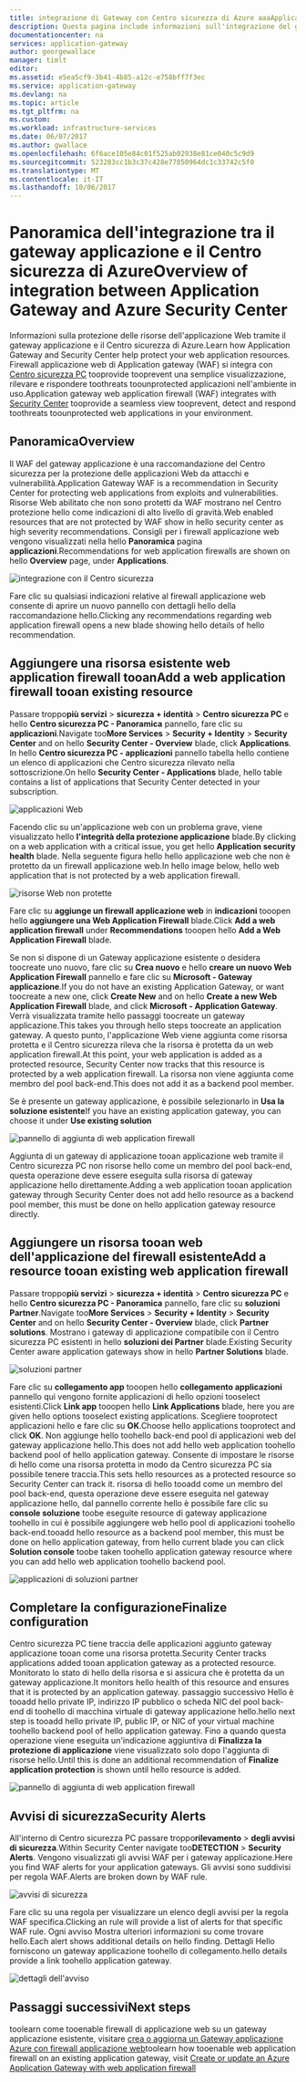 ```yaml
---
title: integrazione di Gateway con Centro sicurezza di Azure aaaApplication | Documenti Microsoft
description: Questa pagina include informazioni sull'integrazione del gateway applicazione nel Centro sicurezza di Azure.
documentationcenter: na
services: application-gateway
author: georgewallace
manager: timlt
editor: 
ms.assetid: e5ea5cf9-3b41-4b85-a12c-e758bff7f3ec
ms.service: application-gateway
ms.devlang: na
ms.topic: article
ms.tgt_pltfrm: na
ms.custom: 
ms.workload: infrastructure-services
ms.date: 06/07/2017
ms.author: gwallace
ms.openlocfilehash: 6f6ace105e84c01f525ab02938e81ce040c5c9d9
ms.sourcegitcommit: 523283cc1b3c37c428e77850964dc1c33742c5f0
ms.translationtype: MT
ms.contentlocale: it-IT
ms.lasthandoff: 10/06/2017
---
```

# <a name="overview-of-integration-between-application-gateway-and-azure-security-center"></a><span data-ttu-id="ba812-103">Panoramica dell'integrazione tra il gateway applicazione e il Centro sicurezza di Azure</span><span class="sxs-lookup"><span data-stu-id="ba812-103">Overview of integration between Application Gateway and Azure Security Center</span></span>

<span data-ttu-id="ba812-104">Informazioni sulla protezione delle risorse dell'applicazione Web tramite il gateway applicazione e il Centro sicurezza di Azure.</span><span class="sxs-lookup"><span data-stu-id="ba812-104">Learn how Application Gateway and Security Center help protect your web application resources.</span></span> <span data-ttu-id="ba812-105">Firewall applicazione web di Application gateway (WAF) si integra con [Centro sicurezza PC](../security-center/security-center-intro.md) tooprovide tooprevent una semplice visualizzazione, rilevare e rispondere toothreats toounprotected applicazioni nell'ambiente in uso.</span><span class="sxs-lookup"><span data-stu-id="ba812-105">Application gateway web application firewall (WAF) integrates with [Security Center](../security-center/security-center-intro.md) tooprovide a seamless view tooprevent, detect and respond toothreats toounprotected web applications in your environment.</span></span>

## <a name="overview"></a><span data-ttu-id="ba812-106">Panoramica</span><span class="sxs-lookup"><span data-stu-id="ba812-106">Overview</span></span>

<span data-ttu-id="ba812-107">Il WAF del gateway applicazione è una raccomandazione del Centro sicurezza per la protezione delle applicazioni Web da attacchi e vulnerabilità.</span><span class="sxs-lookup"><span data-stu-id="ba812-107">Application Gateway WAF is a recommendation in Security Center for protecting web applications from exploits and vulnerabilities.</span></span> <span data-ttu-id="ba812-108">Risorse Web abilitato che non sono protetti da WAF mostrano nel Centro protezione hello come indicazioni di alto livello di gravità.</span><span class="sxs-lookup"><span data-stu-id="ba812-108">Web enabled resources that are not protected by WAF show in hello security center as high severity recommendations.</span></span> <span data-ttu-id="ba812-109">Consigli per i firewall applicazione web vengono visualizzati nella hello **Panoramica** pagina **applicazioni**.</span><span class="sxs-lookup"><span data-stu-id="ba812-109">Recommendations for web application firewalls are shown on hello **Overview** page, under **Applications**.</span></span>

![integrazione con il Centro sicurezza][1]

<span data-ttu-id="ba812-111">Fare clic su qualsiasi indicazioni relative al firewall applicazione web consente di aprire un nuovo pannello con dettagli hello della raccomandazione hello.</span><span class="sxs-lookup"><span data-stu-id="ba812-111">Clicking any recommendations regarding web application firewall opens a new blade showing hello details of hello recommendation.</span></span>

## <a name="add-a-web-application-firewall-tooan-existing-resource"></a><span data-ttu-id="ba812-112">Aggiungere una risorsa esistente web application firewall tooan</span><span class="sxs-lookup"><span data-stu-id="ba812-112">Add a web application firewall tooan existing resource</span></span>

<span data-ttu-id="ba812-113">Passare troppo**più servizi** > **sicurezza + identità** > **Centro sicurezza PC** e hello **Centro sicurezza PC - Panoramica**  pannello, fare clic su **applicazioni**.</span><span class="sxs-lookup"><span data-stu-id="ba812-113">Navigate too**More Services** > **Security + Identity** > **Security Center** and on hello **Security Center - Overview** blade, click **Applications**.</span></span> <span data-ttu-id="ba812-114">In hello **Centro sicurezza PC - applicazioni** pannello tabella hello contiene un elenco di applicazioni che Centro sicurezza rilevato nella sottoscrizione.</span><span class="sxs-lookup"><span data-stu-id="ba812-114">On hello **Security Center - Applications** blade, hello table contains a list of applications that Security Center detected in your subscription.</span></span>

![applicazioni Web][3]

<span data-ttu-id="ba812-116">Facendo clic su un'applicazione web con un problema grave, viene visualizzato hello **l'integrità della protezione applicazione** blade.</span><span class="sxs-lookup"><span data-stu-id="ba812-116">By clicking on a web application with a critical issue, you get hello **Application security health** blade.</span></span> <span data-ttu-id="ba812-117">Nella seguente figura hello hello applicazione web che non è protetto da un firewall applicazione web.</span><span class="sxs-lookup"><span data-stu-id="ba812-117">In hello image below, hello web application that is not protected by a web application firewall.</span></span> 

![risorse Web non protette][2]

<span data-ttu-id="ba812-119">Fare clic su **aggiunge un firewall applicazione web** in **indicazioni** tooopen hello **aggiungere una Web Application Firewall** blade.</span><span class="sxs-lookup"><span data-stu-id="ba812-119">Click **Add a web application firewall** under **Recommendations** tooopen hello **Add a Web Application Firewall** blade.</span></span>

<span data-ttu-id="ba812-120">Se non si dispone di un Gateway applicazione esistente o desidera toocreate uno nuovo, fare clic su **Crea nuovo** e hello **creare un nuovo Web Application Firewall** pannello e fare clic su **Microsoft - Gateway applicazione**.</span><span class="sxs-lookup"><span data-stu-id="ba812-120">If you do not have an existing Application Gateway, or want toocreate a new one, click **Create New** and on hello **Create a new Web Application Firewall** blade, and click **Microsoft - Application Gateway**.</span></span> <span data-ttu-id="ba812-121">Verrà visualizzata tramite hello passaggi toocreate un gateway applicazione.</span><span class="sxs-lookup"><span data-stu-id="ba812-121">This takes you through hello steps toocreate an application gateway.</span></span> <span data-ttu-id="ba812-122">A questo punto, l'applicazione Web viene aggiunta come risorsa protetta e il Centro sicurezza rileva che la risorsa è protetta da un web application firewall.</span><span class="sxs-lookup"><span data-stu-id="ba812-122">At this point, your web application is added as a protected resource, Security Center now tracks that this resource is protected by a web application firewall.</span></span> <span data-ttu-id="ba812-123">La risorsa non viene aggiunta come membro del pool back-end.</span><span class="sxs-lookup"><span data-stu-id="ba812-123">This does not add it as a backend pool member.</span></span>

<span data-ttu-id="ba812-124">Se è presente un gateway applicazione, è possibile selezionarlo in **Usa la soluzione esistente**</span><span class="sxs-lookup"><span data-stu-id="ba812-124">If you have an existing application gateway, you can choose it under **Use existing solution**</span></span>

![pannello di aggiunta di web application firewall][4]

<span data-ttu-id="ba812-126">Aggiunta di un gateway di applicazione tooan applicazione web tramite il Centro sicurezza PC non risorse hello come un membro del pool back-end, questa operazione deve essere eseguita sulla risorsa di gateway applicazione hello direttamente.</span><span class="sxs-lookup"><span data-stu-id="ba812-126">Adding a web application tooan application gateway through Security Center does not add hello resource as a backend pool member, this must be done on hello application gateway resource directly.</span></span>

## <a name="add-a-resource-tooan-existing-web-application-firewall"></a><span data-ttu-id="ba812-127">Aggiungere un risorsa tooan web dell'applicazione del firewall esistente</span><span class="sxs-lookup"><span data-stu-id="ba812-127">Add a resource tooan existing web application firewall</span></span>

<span data-ttu-id="ba812-128">Passare troppo**più servizi** > **sicurezza + identità** > **Centro sicurezza PC** e hello **Centro sicurezza PC - Panoramica**  pannello, fare clic su **soluzioni Partner**.</span><span class="sxs-lookup"><span data-stu-id="ba812-128">Navigate too**More Services** > **Security + Identity** > **Security Center** and on hello **Security Center - Overview** blade, click **Partner solutions**.</span></span> <span data-ttu-id="ba812-129">Mostrano i gateway di applicazione compatibile con il Centro sicurezza PC esistenti in hello **soluzioni dei Partner** blade.</span><span class="sxs-lookup"><span data-stu-id="ba812-129">Existing Security Center aware application gateways show in hello **Partner Solutions** blade.</span></span>

![soluzioni partner][7]

<span data-ttu-id="ba812-131">Fare clic su **collegamento app** tooopen hello **collegamento applicazioni** pannello qui vengono fornite applicazioni di hello opzioni tooselect esistenti.</span><span class="sxs-lookup"><span data-stu-id="ba812-131">Click **Link app** tooopen hello **Link Applications** blade, here you are given hello options tooselect existing applications.</span></span> <span data-ttu-id="ba812-132">Scegliere tooprotect applicazioni hello e fare clic su **OK**.</span><span class="sxs-lookup"><span data-stu-id="ba812-132">Choose hello applications tooprotect and click **OK**.</span></span> <span data-ttu-id="ba812-133">Non aggiunge hello toohello back-end pool di applicazioni web del gateway applicazione hello.</span><span class="sxs-lookup"><span data-stu-id="ba812-133">This does not add hello web application toohello backend pool of hello application gateway.</span></span> <span data-ttu-id="ba812-134">Consente di impostare le risorse di hello come una risorsa protetta in modo da Centro sicurezza PC sia possibile tenere traccia.</span><span class="sxs-lookup"><span data-stu-id="ba812-134">This sets hello resources as a protected resource so Security Center can track it.</span></span> <span data-ttu-id="ba812-135">risorsa di hello tooadd come un membro del pool back-end, questa operazione deve essere eseguita nel gateway applicazione hello, dal pannello corrente hello è possibile fare clic su **console soluzione** toobe eseguite resource di gateway applicazione toohello in cui è possibile aggiungere web hello pool di applicazioni toohello back-end.</span><span class="sxs-lookup"><span data-stu-id="ba812-135">tooadd hello resource as a backend pool member, this must be done on hello application gateway, from hello current blade you can click **Solution console** toobe taken toohello application gateway resource where you can add hello web application toohello backend pool.</span></span>

![applicazioni di soluzioni partner][6]

## <a name="finalize-configuration"></a><span data-ttu-id="ba812-137">Completare la configurazione</span><span class="sxs-lookup"><span data-stu-id="ba812-137">Finalize configuration</span></span>

<span data-ttu-id="ba812-138">Centro sicurezza PC tiene traccia delle applicazioni aggiunto gateway applicazione tooan come una risorsa protetta.</span><span class="sxs-lookup"><span data-stu-id="ba812-138">Security Center tracks applications added tooan application gateway as a protected resource.</span></span>  <span data-ttu-id="ba812-139">Monitorato lo stato di hello della risorsa e si assicura che è protetta da un gateway applicazione.</span><span class="sxs-lookup"><span data-stu-id="ba812-139">It monitors hello health of this resource and ensures that it is protected by an application gateway.</span></span> <span data-ttu-id="ba812-140">passaggio successivo Hello è tooadd hello private IP, indirizzo IP pubblico o scheda NIC del pool back-end di toohello di macchina virtuale di gateway applicazione hello.</span><span class="sxs-lookup"><span data-stu-id="ba812-140">hello next step is tooadd hello private IP, public IP, or NIC of your virtual machine toohello backend pool of hello application gateway.</span></span> <span data-ttu-id="ba812-141">Fino a quando questa operazione viene eseguita un'indicazione aggiuntiva di **Finalizza la protezione di applicazione** viene visualizzato solo dopo l'aggiunta di risorse hello.</span><span class="sxs-lookup"><span data-stu-id="ba812-141">Until this is done an additional recommendation of **Finalize application protection** is shown until hello resource is added.</span></span>

![pannello di aggiunta di web application firewall][5]

## <a name="security-alerts"></a><span data-ttu-id="ba812-143">Avvisi di sicurezza</span><span class="sxs-lookup"><span data-stu-id="ba812-143">Security Alerts</span></span>

<span data-ttu-id="ba812-144">All'interno di Centro sicurezza PC passare troppo**rilevamento** > **degli avvisi di sicurezza**.</span><span class="sxs-lookup"><span data-stu-id="ba812-144">Within Security Center navigate too**DETECTION** > **Security Alerts**.</span></span>  <span data-ttu-id="ba812-145">Vengono visualizzati gli avvisi WAF per i gateway applicazione.</span><span class="sxs-lookup"><span data-stu-id="ba812-145">Here you find WAF alerts for your application gateways.</span></span> <span data-ttu-id="ba812-146">Gli avvisi sono suddivisi per regola WAF.</span><span class="sxs-lookup"><span data-stu-id="ba812-146">Alerts are broken down by WAF rule.</span></span>

![avvisi di sicurezza][8]

<span data-ttu-id="ba812-148">Fare clic su una regola per visualizzare un elenco degli avvisi per la regola WAF specifica.</span><span class="sxs-lookup"><span data-stu-id="ba812-148">Clicking an rule will provide a list of alerts for that specific WAF rule.</span></span> <span data-ttu-id="ba812-149">Ogni avviso Mostra ulteriori informazioni su come trovare hello.</span><span class="sxs-lookup"><span data-stu-id="ba812-149">Each alert shows additional details on hello finding.</span></span> <span data-ttu-id="ba812-150">Dettagli Hello forniscono un gateway applicazione toohello di collegamento.</span><span class="sxs-lookup"><span data-stu-id="ba812-150">hello details provide a link toohello application gateway.</span></span>
 
![dettagli dell'avviso][9]

## <a name="next-steps"></a><span data-ttu-id="ba812-152">Passaggi successivi</span><span class="sxs-lookup"><span data-stu-id="ba812-152">Next steps</span></span>

<span data-ttu-id="ba812-153">toolearn come tooenable firewall di applicazione web su un gateway applicazione esistente, visitare [crea o aggiorna un Gateway applicazione Azure con firewall applicazione web](application-gateway-web-application-firewall-portal.md#add-web-application-firewall-to-an-existing-application-gateway)</span><span class="sxs-lookup"><span data-stu-id="ba812-153">toolearn how tooenable web application firewall on an existing application gateway, visit [Create or update an Azure Application Gateway with web application firewall](application-gateway-web-application-firewall-portal.md#add-web-application-firewall-to-an-existing-application-gateway)</span></span>

[1]: ./media/application-gateway-integration-security-center/figure1.png
[2]: ./media/application-gateway-integration-security-center/figure2.png
[3]: ./media/application-gateway-integration-security-center/figure3.png
[4]: ./media/application-gateway-integration-security-center/figure4.png
[5]: ./media/application-gateway-integration-security-center/figure5.png
[6]: ./media/application-gateway-integration-security-center/figure6.png
[7]: ./media/application-gateway-integration-security-center/figure7.png
[8]: ./media/application-gateway-integration-security-center/securitycenter.png
[9]: ./media/application-gateway-integration-security-center/figure9.png
